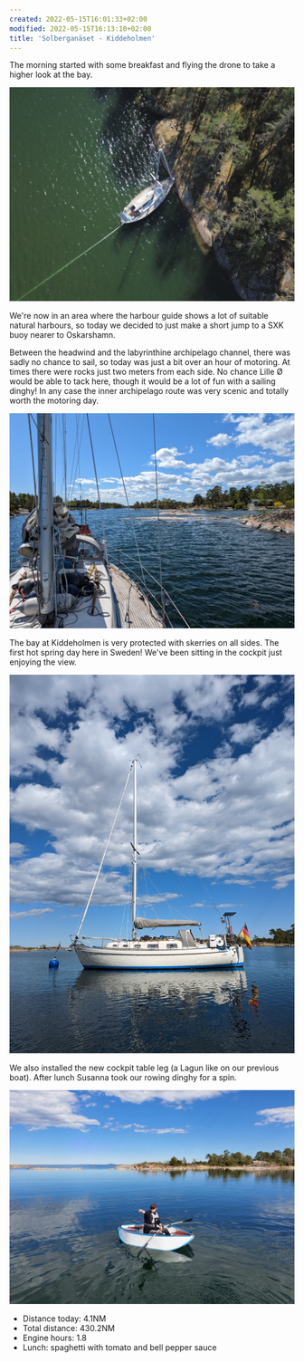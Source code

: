 ```yaml
---
created: 2022-05-15T16:01:33+02:00
modified: 2022-05-15T16:13:10+02:00
title: 'Solberganäset - Kiddeholmen'
---
```


The morning started with some breakfast and flying the drone to take a higher look at the bay.

![Solberganäset from above](../2022/134aa885626ebaad9427fe315494e5eb.jpg) 

We're now in an area where the harbour guide shows a lot of suitable natural harbours, so today we decided to just make a short jump to a SXK buoy nearer to Oskarshamn.

Between the headwind and the labyrinthine archipelago channel, there was sadly no chance to sail, so today was just a bit over an hour of motoring. At times there were rocks just two meters from each side. No chance Lille Ø would be able to tack here, though it would be a lot of fun with a sailing dinghy! In any case the inner archipelago route was very scenic and totally worth the motoring day.

![Motoring between the rocks](../2022/f1952937c1a6d531dd3372c7c2f73546.jpg) 

The bay at Kiddeholmen is very protected with skerries on all sides. The first hot spring day here in Sweden! We've been sitting in the cockpit just enjoying the view.

![At the buoy](../2022/01f1b17b9dcb119d4fe0c0b663848efc.jpg)

We also installed the new cockpit table leg (a Lagun like on our previous boat). After lunch Susanna took our rowing dinghy for a spin.

![Banana-boot](../2022/d87b18e0b36d471b76c3f943089bae24.jpg) 

 

* Distance today: 4.1NM 
* Total distance:  430.2NM
* Engine hours: 1.8
* Lunch: spaghetti with tomato and bell pepper sauce
